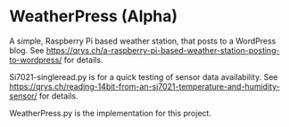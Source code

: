 # WeatherPress (Alpha)
A simple, Raspberry Pi based weather station, that posts to a WordPress blog. See https://qrys.ch/a-raspberry-pi-based-weather-station-posting-to-wordpress/ for details.

Si7021-singleread.py is for a quick testing of sensor data availability. See https://qrys.ch/reading-14bit-from-an-si7021-temperature-and-humidity-sensor/ for details.

WeatherPress.py is the implementation for this project.

